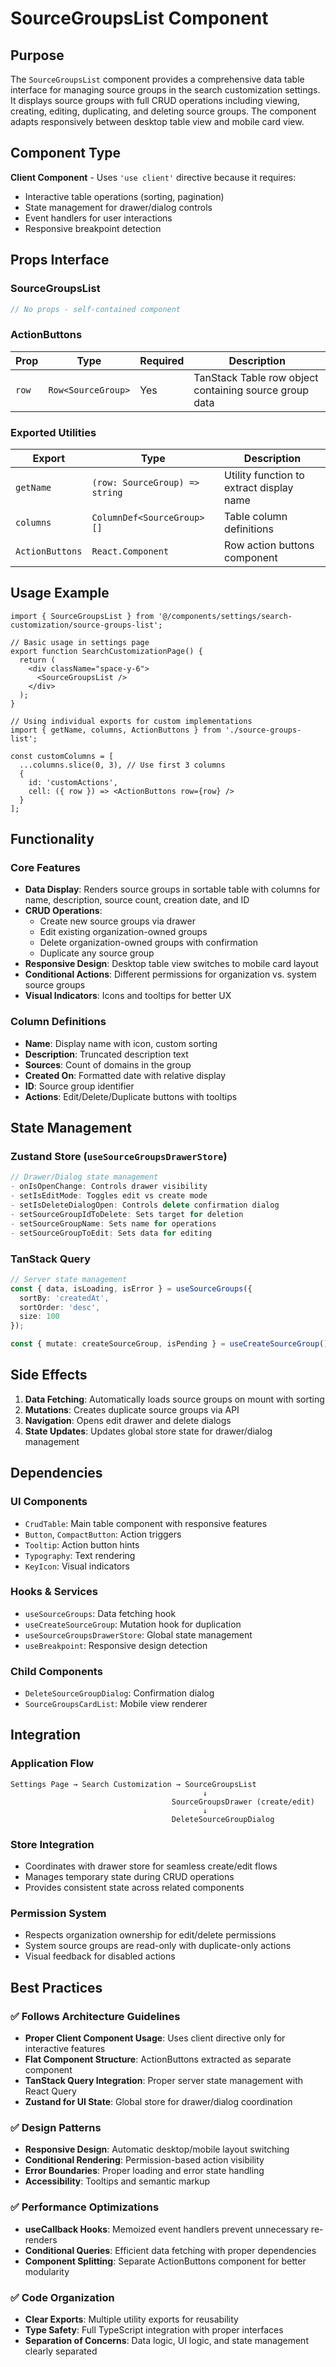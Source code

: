 # SourceGroupsList Component

## Purpose

The `SourceGroupsList` component provides a comprehensive data table interface for managing source groups in the search customization settings. It displays source groups with full CRUD operations including viewing, creating, editing, duplicating, and deleting source groups. The component adapts responsively between desktop table view and mobile card view.

## Component Type

**Client Component** - Uses `'use client'` directive because it requires:
- Interactive table operations (sorting, pagination)
- State management for drawer/dialog controls
- Event handlers for user interactions
- Responsive breakpoint detection

## Props Interface

### SourceGroupsList
```typescript
// No props - self-contained component
```

### ActionButtons
| Prop | Type | Required | Description |
|------|------|----------|-------------|
| `row` | `Row<SourceGroup>` | Yes | TanStack Table row object containing source group data |

### Exported Utilities
| Export | Type | Description |
|--------|------|-------------|
| `getName` | `(row: SourceGroup) => string` | Utility function to extract display name |
| `columns` | `ColumnDef<SourceGroup>[]` | Table column definitions |
| `ActionButtons` | `React.Component` | Row action buttons component |

## Usage Example

```tsx
import { SourceGroupsList } from '@/components/settings/search-customization/source-groups-list';

// Basic usage in settings page
export function SearchCustomizationPage() {
  return (
    <div className="space-y-6">
      <SourceGroupsList />
    </div>
  );
}

// Using individual exports for custom implementations
import { getName, columns, ActionButtons } from './source-groups-list';

const customColumns = [
  ...columns.slice(0, 3), // Use first 3 columns
  {
    id: 'customActions',
    cell: ({ row }) => <ActionButtons row={row} />
  }
];
```

## Functionality

### Core Features
- **Data Display**: Renders source groups in sortable table with columns for name, description, source count, creation date, and ID
- **CRUD Operations**: 
  - Create new source groups via drawer
  - Edit existing organization-owned groups
  - Delete organization-owned groups with confirmation
  - Duplicate any source group
- **Responsive Design**: Desktop table view switches to mobile card layout
- **Conditional Actions**: Different permissions for organization vs. system source groups
- **Visual Indicators**: Icons and tooltips for better UX

### Column Definitions
- **Name**: Display name with icon, custom sorting
- **Description**: Truncated description text
- **Sources**: Count of domains in the group
- **Created On**: Formatted date with relative display
- **ID**: Source group identifier
- **Actions**: Edit/Delete/Duplicate buttons with tooltips

## State Management

### Zustand Store (`useSourceGroupsDrawerStore`)
```typescript
// Drawer/Dialog state management
- onIsOpenChange: Controls drawer visibility
- setIsEditMode: Toggles edit vs create mode
- setIsDeleteDialogOpen: Controls delete confirmation dialog
- setSourceGroupIdToDelete: Sets target for deletion
- setSourceGroupName: Sets name for operations
- setSourceGroupToEdit: Sets data for editing
```

### TanStack Query
```typescript
// Server state management
const { data, isLoading, isError } = useSourceGroups({
  sortBy: 'createdAt',
  sortOrder: 'desc',
  size: 100
});

const { mutate: createSourceGroup, isPending } = useCreateSourceGroup();
```

## Side Effects

1. **Data Fetching**: Automatically loads source groups on mount with sorting
2. **Mutations**: Creates duplicate source groups via API
3. **Navigation**: Opens edit drawer and delete dialogs
4. **State Updates**: Updates global store state for drawer/dialog management

## Dependencies

### UI Components
- `CrudTable`: Main table component with responsive features
- `Button`, `CompactButton`: Action triggers
- `Tooltip`: Action button hints
- `Typography`: Text rendering
- `KeyIcon`: Visual indicators

### Hooks & Services
- `useSourceGroups`: Data fetching hook
- `useCreateSourceGroup`: Mutation hook for duplication
- `useSourceGroupsDrawerStore`: Global state management
- `useBreakpoint`: Responsive design detection

### Child Components
- `DeleteSourceGroupDialog`: Confirmation dialog
- `SourceGroupsCardList`: Mobile view renderer

## Integration

### Application Flow
```
Settings Page → Search Customization → SourceGroupsList
                                           ↓
                                    SourceGroupsDrawer (create/edit)
                                           ↓
                                    DeleteSourceGroupDialog
```

### Store Integration
- Coordinates with drawer store for seamless create/edit flows
- Manages temporary state during CRUD operations
- Provides consistent state across related components

### Permission System
- Respects organization ownership for edit/delete permissions
- System source groups are read-only with duplicate-only actions
- Visual feedback for disabled actions

## Best Practices

### ✅ Follows Architecture Guidelines
- **Proper Client Component Usage**: Uses client directive only for interactive features
- **Flat Component Structure**: ActionButtons extracted as separate component
- **TanStack Query Integration**: Proper server state management with React Query
- **Zustand for UI State**: Global store for drawer/dialog coordination

### ✅ Design Patterns
- **Responsive Design**: Automatic desktop/mobile layout switching
- **Conditional Rendering**: Permission-based action visibility
- **Error Boundaries**: Proper loading and error state handling
- **Accessibility**: Tooltips and semantic markup

### ✅ Performance Optimizations
- **useCallback Hooks**: Memoized event handlers prevent unnecessary re-renders
- **Conditional Queries**: Efficient data fetching with proper dependencies
- **Component Splitting**: Separate ActionButtons component for better modularity

### ✅ Code Organization
- **Clear Exports**: Multiple utility exports for reusability
- **Type Safety**: Full TypeScript integration with proper interfaces
- **Separation of Concerns**: Data logic, UI logic, and state management clearly separated